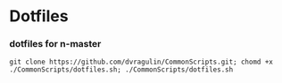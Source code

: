# Dotfiles

### dotfiles for n-master
```
git clone https://github.com/dvragulin/CommonScripts.git; chomd +x ./CommonScripts/dotfiles.sh; ./CommonScripts/dotfiles.sh
```

